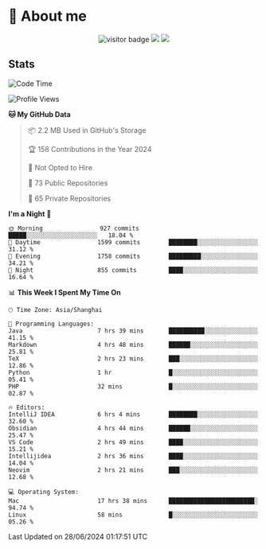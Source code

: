 <!-- ![](https://youpai.roccoshi.top/img/20200804214216.png) -->

# 🧐 About me
 
<p align="center">
<img src="https://visitor-badge.laobi.icu/badge?page_id=Lincest.Lincest&title=hits" alt="visitor badge"/>
<a href="mailto:imroccoshi@gmail.com"><img src="https://img.shields.io/badge/gmail-imroccoshi%40gmail.com-red"></a>
<a href="https://blog.roccoshi.top"><img src="https://img.shields.io/badge/blog-roccoshi-green"></a>
</p>

## Stats

<!--START_SECTION:waka-->
![Code Time](http://img.shields.io/badge/Code%20Time-1%2C327%20hrs%2035%20mins-blue)

![Profile Views](http://img.shields.io/badge/Profile%20Views-0-blue)

**🐱 My GitHub Data** 

> 📦 2.2 MB Used in GitHub's Storage 
 > 
> 🏆 158 Contributions in the Year 2024
 > 
> 🚫 Not Opted to Hire
 > 
> 📜 73 Public Repositories 
 > 
> 🔑 65 Private Repositories 
 > 
**I'm a Night 🦉** 

```text
🌞 Morning                927 commits         █████░░░░░░░░░░░░░░░░░░░░   18.04 % 
🌆 Daytime                1599 commits        ████████░░░░░░░░░░░░░░░░░   31.12 % 
🌃 Evening                1758 commits        █████████░░░░░░░░░░░░░░░░   34.21 % 
🌙 Night                  855 commits         ████░░░░░░░░░░░░░░░░░░░░░   16.64 % 
```


📊 **This Week I Spent My Time On** 

```text
🕑︎ Time Zone: Asia/Shanghai

💬 Programming Languages: 
Java                     7 hrs 39 mins       ██████████░░░░░░░░░░░░░░░   41.15 % 
Markdown                 4 hrs 48 mins       ██████░░░░░░░░░░░░░░░░░░░   25.81 % 
TeX                      2 hrs 23 mins       ███░░░░░░░░░░░░░░░░░░░░░░   12.86 % 
Python                   1 hr                █░░░░░░░░░░░░░░░░░░░░░░░░   05.41 % 
PHP                      32 mins             █░░░░░░░░░░░░░░░░░░░░░░░░   02.87 % 

🔥 Editors: 
IntelliJ IDEA            6 hrs 4 mins        ████████░░░░░░░░░░░░░░░░░   32.60 % 
Obsidian                 4 hrs 44 mins       ██████░░░░░░░░░░░░░░░░░░░   25.47 % 
VS Code                  2 hrs 49 mins       ████░░░░░░░░░░░░░░░░░░░░░   15.21 % 
Intellijidea             2 hrs 36 mins       ████░░░░░░░░░░░░░░░░░░░░░   14.04 % 
Neovim                   2 hrs 21 mins       ███░░░░░░░░░░░░░░░░░░░░░░   12.68 % 

💻 Operating System: 
Mac                      17 hrs 38 mins      ████████████████████████░   94.74 % 
Linux                    58 mins             █░░░░░░░░░░░░░░░░░░░░░░░░   05.26 % 
```


 Last Updated on 28/06/2024 01:17:51 UTC
<!--END_SECTION:waka-->


